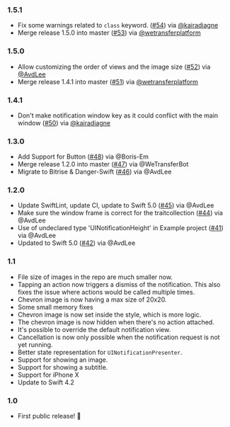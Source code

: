 ### 1.5.1
- Fix some warnings related to `class` keyword. ([#54](https://github.com/WeTransfer/UINotifications/pull/54)) via [@kairadiagne](https://github.com/kairadiagne)
- Merge release 1.5.0 into master ([#53](https://github.com/WeTransfer/UINotifications/pull/53)) via [@wetransferplatform](https://github.com/wetransferplatform)

### 1.5.0
- Allow customizing the order of views and the image size ([#52](https://github.com/WeTransfer/UINotifications/pull/52)) via [@AvdLee](https://github.com/AvdLee)
- Merge release 1.4.1 into master ([#51](https://github.com/WeTransfer/UINotifications/pull/51)) via [@wetransferplatform](https://github.com/wetransferplatform)

### 1.4.1
- Don't make notification window key as it could conflict with the main window ([#50](https://github.com/WeTransfer/UINotifications/pull/50)) via [@kairadiagne](https://github.com/kairadiagne)

### 1.3.0
- Add Support for Button ([#48](https://github.com/WeTransfer/UINotifications/pull/48)) via @Boris-Em
- Merge release 1.2.0 into master ([#47](https://github.com/WeTransfer/UINotifications/pull/47)) via @WeTransferBot
- Migrate to Bitrise & Danger-Swift ([#46](https://github.com/WeTransfer/UINotifications/pull/46)) via @AvdLee

### 1.2.0

- Update SwiftLint, update CI, update to Swift 5.0 ([#45](https://github.com/WeTransfer/UINotifications/pull/45)) via @AvdLee
- Make sure the window frame is correct for the traitcollection ([#44](https://github.com/WeTransfer/UINotifications/pull/44)) via @AvdLee
- Use of undeclared type 'UINotificationHeight' in Example project ([#41](https://github.com/WeTransfer/UINotifications/issues/41)) via @AvdLee
- Updated to Swift 5.0 ([#42](https://github.com/WeTransfer/UINotifications/pull/42)) via @AvdLee

### 1.1
- File size of images in the repo are much smaller now.
- Tapping an action now triggers a dismiss of the notification. This also fixes the issue where actions would be called multiple times.
- Chevron image is now having a max size of 20x20.
- Some small memory fixes
- Chevron image is now set inside the style, which is more logic.
- The chevron image is now hidden when there's no action attached.
- It's possible to override the default notification view.
- Cancellation is now only possible when the notification request is not yet running.
- Better state representation for `UINotificationPresenter`.
- Support for showing an image.
- Support for showing a subtitle.
- Support for iPhone X
- Update to Swift 4.2

### 1.0

- First public release! 🎉